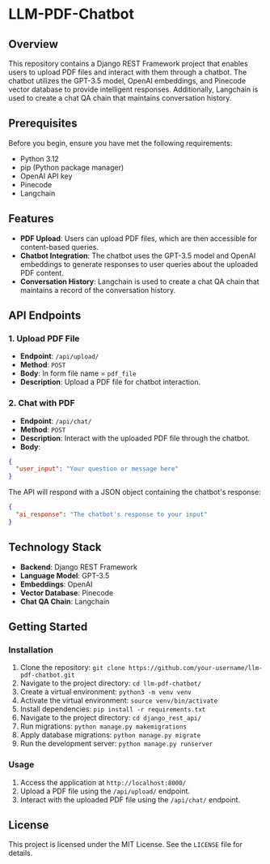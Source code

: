 # **LLM-PDF-Chatbot**

## **Overview**

This repository contains a Django REST Framework project that enables users to upload PDF files and interact with them through a chatbot. The chatbot utilizes the GPT-3.5 model, OpenAI embeddings, and Pinecode vector database to provide intelligent responses. Additionally, Langchain is used to create a chat QA chain that maintains conversation history.

## Prerequisites

Before you begin, ensure you have met the following requirements:

- Python 3.12
- pip (Python package manager)
- OpenAI API key
- Pinecode
- Langchain

## **Features**

- **PDF Upload**: Users can upload PDF files, which are then accessible for content-based queries.
- **Chatbot Integration**: The chatbot uses the GPT-3.5 model and OpenAI embeddings to generate responses to user queries about the uploaded PDF content.
- **Conversation History**: Langchain is used to create a chat QA chain that maintains a record of the conversation history.

## **API Endpoints**

### 1. Upload PDF File

- **Endpoint**: `/api/upload/`
- **Method**: `POST`
- **Body**: In form file name = `pdf_file`
- **Description**: Upload a PDF file for chatbot interaction.

### 2. Chat with PDF

- **Endpoint**: `/api/chat/`
- **Method**: `POST`
- **Description**: Interact with the uploaded PDF file through the
  chatbot.
- **Body**:

```json
{
  "user_input": "Your question or message here"
}
```

The API will respond with a JSON object containing the chatbot's response:

```json
{
  "ai_response": "The chatbot's response to your input"
}
```

## **Technology Stack**

- **Backend**: Django REST Framework
- **Language Model**: GPT-3.5
- **Embeddings**: OpenAI
- **Vector Database**: Pinecode
- **Chat QA Chain**: Langchain

## **Getting Started**

### Installation

1. Clone the repository: `git clone https://github.com/your-username/llm-pdf-chatbot.git`
2. Navigate to the project directory: `cd llm-pdf-chatbot/`
3. Create a virtual environment: `python3 -m venv venv`
4. Activate the virtual environment: `source venv/bin/activate`
5. Install dependencies: `pip install -r requirements.txt`
6. Navigate to the project directory: `cd django_rest_api/`
7. Run migrations: `python manage.py makemigrations`
8. Apply database migrations: `python manage.py migrate`
9. Run the development server: `python manage.py runserver`

### Usage

1. Access the application at `http://localhost:8000/`
2. Upload a PDF file using the `/api/upload/` endpoint.
3. Interact with the uploaded PDF file using the `/api/chat/` endpoint.

## **License**

This project is licensed under the MIT License. See the `LICENSE` file for details.
